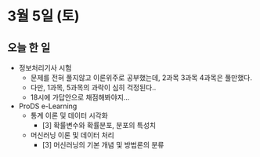 # 3월 5일 (토)

## 오늘 한 일

* 정보처리기사 시험
  * 문제를 전혀 풀지않고 이론위주로 공부했는데, 2과목 3과목 4과목은 풀만했다.
  * 다만, 1과목, 5과목의 과락이 심히 걱정된다..
  * 18시에 가답안으로 채점해봐야지...
* ProDS e-Learning
  * 통계 이론 및 데이터 시각화
    * [3] 확률변수와 확률분포, 분포의 특성치
  * 머신러닝 이론 및 데이터 처리
    * [3] 머신러닝의 기본 개념 및 방법론의 분류